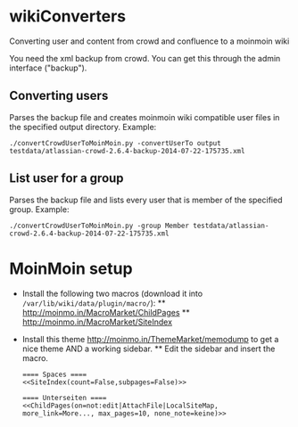 # wikiConverters

Converting user and content from crowd and confluence to a moinmoin wiki

You need the xml backup from crowd. You can get this through the admin interface ("backup"). 

## Converting users

Parses the backup file and creates moinmoin wiki compatible user files in the specified output directory. Example:

    ./convertCrowdUserToMoinMoin.py -convertUserTo output testdata/atlassian-crowd-2.6.4-backup-2014-07-22-175735.xml

## List user for a group

Parses the backup file and lists every user that is member of the specified group. Example:

    ./convertCrowdUserToMoinMoin.py -group Member testdata/atlassian-crowd-2.6.4-backup-2014-07-22-175735.xml    


# MoinMoin setup

* Install the following two macros (download it into ```/var/lib/wiki/data/plugin/macro/```): 
** http://moinmo.in/MacroMarket/ChildPages 
** http://moinmo.in/MacroMarket/SiteIndex
* Install this theme http://moinmo.in/ThemeMarket/memodump to get a nice theme AND a working sidebar. 
** Edit the sidebar and insert the macro.


      ==== Spaces ====
      <<SiteIndex(count=False,subpages=False)>>
      
      ==== Unterseiten ====
      <<ChildPages(on=not:edit|AttachFile|LocalSiteMap, more_link=More..., max_pages=10, none_note=keine)>>
